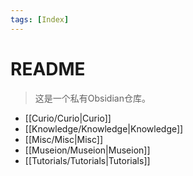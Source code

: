 ```yaml
---
tags: [Index]
---
```


# README

> 这是一个私有Obsidian仓库。

- [[Curio/Curio|Curio]]
- [[Knowledge/Knowledge|Knowledge]]
- [[Misc/Misc|Misc]]
- [[Museion/Museion|Museion]]
- [[Tutorials/Tutorials|Tutorials]]
